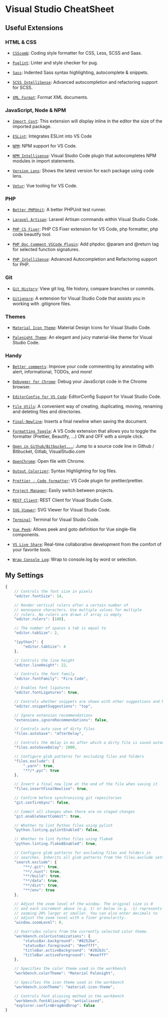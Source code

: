 # Visual Studio CheatSheet

## Useful Extensions

### HTML & CSS

- [`CSScomb`](https://marketplace.visualstudio.com/items?itemName=mrmlnc.vscode-csscomb): Coding style formatter for CSS, Less, SCSS and Saas.

- [`Puglint`](https://marketplace.visualstudio.com/items?itemName=mrmlnc.vscode-puglint): Linter and style checker for pug.

- [`Sass`](https://marketplace.visualstudio.com/items?itemName=Syler.sass-indented): Indented Sass syntax highlighting, autocomplete & snippets.

- [`SCSS IntelliSense`](https://marketplace.visualstudio.com/items?itemName=mrmlnc.vscode-scss): Advanced autocompletion and refactoring support for SCSS.

- [`XML Format`](https://marketplace.visualstudio.com/items?itemName=mikeburgh.xml-format): Format XML documents.

### JavaScript, Node & NPM

- [`Import Cost`](https://marketplace.visualstudio.com/items?itemName=wix.vscode-import-cost): This extension will display inline in the editor the size of the imported package.

- [`ESLint`](https://marketplace.visualstudio.com/items?itemName=dbaeumer.vscode-eslint): Integrates ESLint into VS Code

- [`NPM`](https://marketplace.visualstudio.com/items?itemName=eg2.vscode-npm-script): NPM support for VS Code.

- [`NPM Intellisense`](https://marketplace.visualstudio.com/items?itemName=christian-kohler.npm-intellisense): Visual Studio Code plugin that autocompletes NPM modules in import statements.

- [`Version Lens`](https://marketplace.visualstudio.com/items?itemName=pflannery.vscode-versionlens): Shows the latest version for each package using code lens.

- [`Vetur`](https://marketplace.visualstudio.com/items?itemName=octref.vetur): Vue tooling for VS Code.

### PHP

- [`Better PHPUnit`](https://marketplace.visualstudio.com/items?itemName=calebporzio.better-phpunit): A better PHPUnit test runner.

- [`Laravel Artisan`](https://marketplace.visualstudio.com/items?itemName=ryannaddy.laravel-artisan): Laravel Artisan commands within Visual Studio Code.

- [`PHP CS Fixer`](https://marketplace.visualstudio.com/items?itemName=junstyle.php-cs-fixer): PHP CS Fixer extension for VS Code, php formatter, php code beautify tool.

- [`PHP Doc Comment VSCode Plugin`](https://marketplace.visualstudio.com/items?itemName=rexshi.phpdoc-comment-vscode-plugin): Add phpdoc @param and @return tag for selected function signatures.

- [`PHP IntelliSense`](https://marketplace.visualstudio.com/items?itemName=felixfbecker.php-intellisense): Advanced Autocompletion and Refactoring support for PHP.

### Git

- [`Git History`](https://marketplace.visualstudio.com/items?itemName=donjayamanne.githistory): View git log, file history, compare branches or commits.

- [`Gitignore`](https://marketplace.visualstudio.com/items?itemName=codezombiech.gitignore): A extension for Visual Studio Code that assists you in working with .gitignore files.

### Themes

- [`Material Icon Theme`](https://marketplace.visualstudio.com/items?itemName=PKief.material-icon-theme): Material Design Icons for Visual Studio Code.

- [`Palenight Theme`](https://marketplace.visualstudio.com/items?itemName=whizkydee.material-palenight-theme): An elegant and juicy material-like theme for Visual Studio Code.

### Handy

- [`Better comments`](https://marketplace.visualstudio.com/items?itemName=aaron-bond.better-comments): Improve your code commenting by annotating with alert, informational, TODOs, and more!

- [`Debugger for Chrome`](https://marketplace.visualstudio.com/items?itemName=msjsdiag.debugger-for-chrome): Debug your JavaScript code in the Chrome browser.

- [`EditorConfig for VS Code`](https://marketplace.visualstudio.com/items?itemName=EditorConfig.EditorConfig): EditorConfig Support for Visual Studio Code.

- [`File Utils`](https://marketplace.visualstudio.com/items?itemName=sleistner.vscode-fileutils): A convenient way of creating, duplicating, moving, renaming and deleting files and directories.

- [`Final-Newline`](https://marketplace.visualstudio.com/items?itemName=samverschueren.final-newline): Inserts a final newline when saving the document.

- [`Formatting Toggle`](https://marketplace.visualstudio.com/items?itemName=tombonnike.vscode-status-bar-format-toggle): A VS Code extension that allows you to toggle the formatter (Prettier, Beautify, …) ON and OFF with a simple click.

- [`Open in Github/Bitbucket...`](https://marketplace.visualstudio.com/items?itemName=ziyasal.vscode-open-in-github): Jump to a source code line in Github / Bitbucket, Gitlab, VisualStudio.com

- [`OpenChrome`](https://marketplace.visualstudio.com/items?itemName=huazaierli.openchrome&ssr=false#overview): Open file with Chrome.

- [`Output Colorizer`](https://marketplace.visualstudio.com/items?itemName=IBM.output-colorizer): Syntax Highlighting for log files.

- [`Prettier - Code formatter`](https://marketplace.visualstudio.com/items?itemName=esbenp.prettier-vscode): VS Code plugin for prettier/prettier.

- [`Project Manager`](https://marketplace.visualstudio.com/items?itemName=alefragnani.project-manager): Easily switch between projects.

- [`REST Client`](https://marketplace.visualstudio.com/items?itemName=humao.rest-client): REST Client for Visual Studio Code.

- [`SVG Viewer`](https://marketplace.visualstudio.com/items?itemName=cssho.vscode-svgviewer): SVG Viewer for Visual Studio Code.

- [`Terminal`](https://marketplace.visualstudio.com/items?itemName=formulahendry.terminal): Terminal for Visual Studio Code.

- [`Vue Peek`](https://marketplace.visualstudio.com/items?itemName=dariofuzinato.vue-peek): Allows peek and goto definition for Vue single-file components.

- [`VS Live Share`](https://marketplace.visualstudio.com/items?itemName=MS-vsliveshare.vsliveshare): Real-time collaborative development from the comfort of your favorite tools.

- [`Wrap Console Log`](https://marketplace.visualstudio.com/items?itemName=midnightsyntax.vscode-wrap-console-log): Wrap to console.log by word or selection.

## My Settings

```javascript
{
    // Controls the font size in pixels
    "editor.fontSize": 14,

    // Render vertical rulers after a certain number of
    // monospace characters. Use multiple values for multiple
    // rulers. No rulers are drawn if array is empty
    "editor.rulers": [100],

    // The number of spaces a tab is equal to
    "editor.tabSize": 2,

    "[python]": {
        "editor.tabSize": 4
    },

    // Controls the line height
    "editor.lineHeight": 22,

    // Controls the font family
    "editor.fontFamily": "Fira Code",

    // Enables font ligatures
    "editor.fontLigatures": true,

    // Controls whether snippets are shown with other suggestions and how they are sorted.
    "editor.snippetSuggestions": "top",

    // Ignore extension recommendations
    "extensions.ignoreRecommendations": false,

    // Controls auto save of dirty files
    "files.autoSave": "afterDelay",

    // Controls the delay in ms after which a dirty file is saved automatically
    "files.autoSaveDelay": 1000,

    // Configure glob patterns for excluding files and folders
    "files.exclude": {
        ".yarn": true,
        "**/*.pyc": true
    },

    // Insert a final new line at the end of the file when saving it
    "files.insertFinalNewline": true,

    // Confirm before synchronizing git repositories
    "git.confirmSync": false,

    // Commit all changes when there are no staged changes
    "git.enableSmartCommit": true,

    // Whether to lint Python files using pylint
    "python.linting.pylintEnabled": false,

    // Whether to lint Python files using flake8
    "python.linting.flake8Enabled": true,

    // Configure glob patterns for excluding files and folders in
    // searches. Inherits all glob patterns from the files.exclude setting.
    "search.exclude": {
        "**/.git": true,
        "**/.nuxt": true,
        "**/build": true,
        "**/data": true,
        "**/dist": true,
        "**/env": true
    },

    // Adjust the zoom level of the window. The original size is 0
    // and each increment above (e.g. 1) or below (e.g. -1) represents
    // zooming 20% larger or smaller. You can also enter decimals to
    // adjust the zoom level with a finer granularity.
    "window.zoomLevel": 0,

    // Overrides colors from the currently selected color theme.
    "workbench.colorCustomizations": {
        "statusBar.background": "#8252be",
        "statusBar.foreground": "#eeffff",
        "titleBar.activeBackground": "#282b3c",
        "titleBar.activeForeground": "#eeefff"
    },

    // Specifies the color theme used in the workbench
    "workbench.colorTheme": "Material Palenight",

    // Specifies the icon theme used in the workbench
    "workbench.iconTheme": "material-icon-theme",

    // Controls font aliasing method in the workbench
    "workbench.fontAliasing": "antialiased",
    "explorer.confirmDragAndDrop": false
}
```
